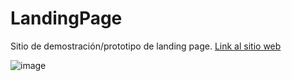 # LandingPage
Sitio de demostración/prototipo de landing page. 
[Link al sitio web](https://teclab.uct.cl/~oscar.cariaga/landing-page/)

![image](https://github.com/user-attachments/assets/dc86eeaa-29fc-4f48-b1d5-8266a478a5bc)
